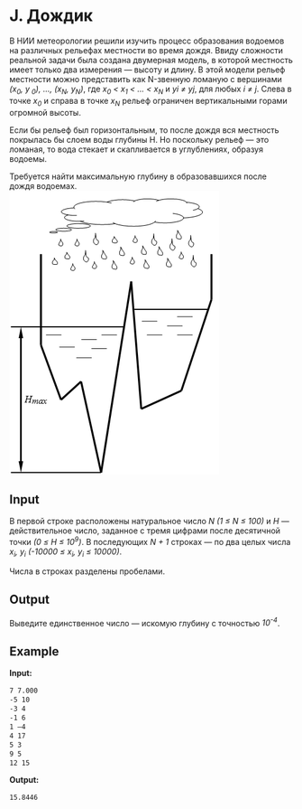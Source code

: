 # J. Дождик

В НИИ метеорологии решили изучить процесс образования водоемов на различных рельефах местности во время дождя. Ввиду
сложности реальной задачи была создана двумерная модель, в которой местность имеет только два измерения — высоту и
длину. В этой модели рельеф местности можно представить как N-звенную ломаную c вершинами _(x<sub>0</sub>, y<sub>
0</sub>), ..., (x<sub>N</sub>, y<sub>N</sub>)_, где _x<sub>0</sub> < x<sub>1</sub> < ... < x<sub>N</sub>_ и _yi ≠ yj_,
для любых _i ≠ j_. Слева в точке _x<sub>0</sub>_ и справа в точке _x<sub>N</sub>_ рельеф ограничен вертикальными горами
огромной высоты.

Если бы рельеф был горизонтальным, то после дождя вся местность покрылась бы слоем воды глубины H. Но поскольку рельеф —
это ломаная, то вода стекает и скапливается в углублениях, образуя водоемы.

Требуется найти максимальную глубину в образовавшихся после дождя водоемах.  
![img.png](img.png)

## Input

В первой строке расположены натуральное число _N (1 ≤ N ≤ 100)_ и _H_ — действительное число, заданное с тремя цифрами
после десятичной точки _(0 ≤ H ≤ 10<sup>9</sup>)_. В последующих _N + 1_ строках — по два целых числа _x<sub>i</sub>,
y<sub>i</sub> (-10000 ≤ x<sub>i</sub>, y<sub>i</sub> ≤ 10000)_.

Числа в строках разделены пробелами.

## Output

Выведите единственное число — искомую глубину с точностью  _10<sup>-4</sup>_.

## Example
**Input:**
```
7 7.000
-5 10
-3 4
-1 6
1 –4
4 17
5 3
9 5
12 15
```
**Output:**
```
15.8446
```
    
